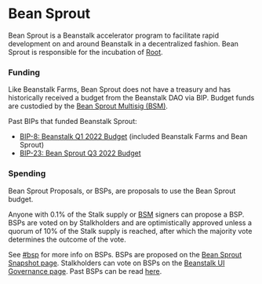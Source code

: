 # Bean Sprout

Bean Sprout is a Beanstalk accelerator program to facilitate rapid development on and around Beanstalk in a decentralized fashion. Bean Sprout is responsible for the incubation of [Root](../../additional-resources/root.md).

### Funding

Like Beanstalk Farms, Bean Sprout does not have a treasury and has historically received a budget from the Beanstalk DAO via BIP. Budget funds are custodied by the [Bean Sprout Multisig (BSM)](bsm-dashboard.md).

Past BIPs that funded Beanstalk Sprout:

* [BIP-8: Beanstalk Q1 2022 Budget](https://github.com/BeanstalkFarms/Beanstalk-Governance-Proposals/blob/master/bip/bip-08-beanstalk-budget-q1-2022.md) (included Beanstalk Farms and Bean Sprout)
* [BIP-23: Bean Sprout Q3 2022 Budget](https://github.com/BeanstalkFarms/Beanstalk-Governance-Proposals/blob/master/bip/bip-23-bs-budget-q3-2022.md)

### Spending

Bean Sprout Proposals, or BSPs, are proposals to use the Bean Sprout budget.

Anyone with 0.1% of the Stalk supply or [BSM](bsm-dashboard.md) signers can propose a BSP. BSPs are voted on by Stalkholders and are optimistically approved unless a quorum of 10% of the Stalk supply is reached, after which the majority vote determines the outcome of the vote.

See [#bsp](../proposals.md#bsp "mention") for more info on BSPs. BSPs are proposed on the [Bean Sprout Snapshot page](https://snapshot.org/#/wearebeansprout.eth). Stalkholders can vote on BSPs on the [Beanstalk UI Governance page](https://app.bean.money/#/governance?type=bean-sprout). Past BSPs can be read [here](https://github.com/BeanstalkFarms/Beanstalk-Governance-Proposals/tree/master/bsp).

